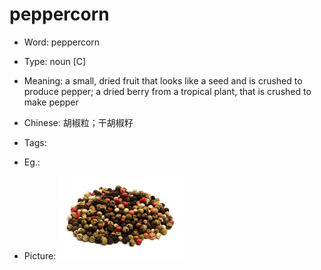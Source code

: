 # peppercorn

- Word: peppercorn

- Type: noun [C]
- Meaning: a small, dried fruit that looks like a seed and is crushed to produce pepper; a dried berry from a tropical plant, that is crushed to make pepper
- Chinese: 胡椒粒；干胡椒籽
- Tags: 
- Eg.: 
- Picture: ![peppercorn](images/peppercorn.jpg)

